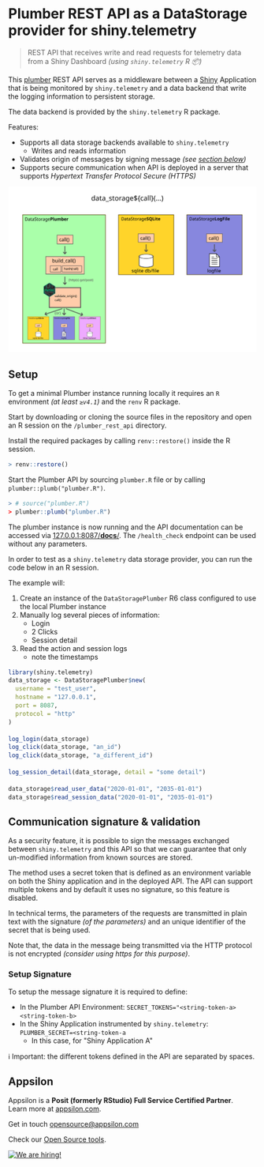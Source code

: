 # Plumber REST API as a DataStorage provider for shiny.telemetry

> REST API that receives write and read requests for telemetry data from a Shiny Dashboard _(using `shiny.telemetry` R 📦)_

This [plumber](https://www.rplumber.io/) REST API serves as a middleware between a [Shiny](https://shiny.rstudio.com/) Application that is being monitored by `shiny.telemetry` and a data backend that write the logging information to persistent storage. 

The data backend is provided by the `shiny.telemetry` R package.

Features:

* Supports all data storage backends available to `shiny.telemetry`
    * Writes and reads information
* Validates origin of messages by signing message _(see [section below](#setup-signature))_
* Supports secure communication when API is deployed in a server that supports _Hypertext Transfer Protocol Secure (HTTPS)_

![Architecture](../inst/images/data_storage_plumber.svg)

## Setup

To get a minimal Plumber instance running locally it requires an `R` environment _(at least `≥v4.1`)_ and the `renv` R package.

Start by downloading or cloning the source files in the repository and open an R session on the `/plumber_rest_api` directory.

Install the required packages by calling `renv::restore()` inside the R session.

```R
> renv::restore()
```

Start the Plumber API by sourcing `plumber.R` file or by calling `plumber::plumb("plumber.R")`.

```R
> # source("plumber.R")
> plumber::plumb("plumber.R")
```

The plumber instance is now running and the API documentation can be accessed via [127.0.0.1:8087/__docs__/](http://127.0.0.1:8087/__docs__/). The `/health_check` endpoint can be used without any parameters.

In order to test as a `shiny.telemetry` data storage provider, you can run the code below in an R session.

The example will:

1. Create an instance of the `DataStoragePlumber` R6 class configured to use the local Plumber instance
1. Manually log several pieces of information:
    * Login
    * 2 Clicks
    * Session detail
1. Read the action and session logs
    * note the timestamps

```R
library(shiny.telemetry)
data_storage <- DataStoragePlumber$new(
  username = "test_user",
  hostname = "127.0.0.1",
  port = 8087,
  protocol = "http"
)

log_login(data_storage)
log_click(data_storage, "an_id")
log_click(data_storage, "a_different_id")

log_session_detail(data_storage, detail = "some detail")

data_storage$read_user_data("2020-01-01", "2035-01-01")
data_storage$read_session_data("2020-01-01", "2035-01-01")
```

## Communication signature & validation

As a security feature, it is possible to sign the messages exchanged between `shiny.telemetry` and this API so that we can guarantee that only un-modified information from known sources are stored.

The method uses a secret token that is defined as an environment variable on both the Shiny application and in the deployed API. The API can support multiple tokens and by default it uses no signature, so this feature is disabled.

In technical terms, the parameters of the requests are transmitted in plain text with the signature _(of the parameters)_ and an unique identifier of the secret that is being used.

Note that, the data in the message being transmitted via the HTTP protocol is not encrypted _(consider using https for this purpose)_.

### Setup Signature

To setup the message signature it is required to define:

* In the Plumber API Environment: `SECRET_TOKENS="<string-token-a> <string-token-b>`
* In the Shiny Application instrumented by `shiny.telemetry`: `PLUMBER_SECRET=<string-token-a`
    * In this case, for "Shiny Application A"
    
ℹ️ Important: the different tokens defined in the API are separated by spaces.

## Appsilon

<img src="https://avatars0.githubusercontent.com/u/6096772" align="right" alt="" width="6%" />

Appsilon is a **Posit (formerly RStudio) Full Service Certified Partner**.<br/>
Learn more
at [appsilon.com](https://appsilon.com).

Get in touch [opensource@appsilon.com](mailto:opensource@appsilon.com)

Check our [Open Source tools](https://shiny.tools).

<a href = "https://appsilon.com/careers/" target="_blank"><img src="http://d2v95fjda94ghc.cloudfront.net/hiring.png" alt="We are hiring!"/></a>
